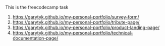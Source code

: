 This is the freecodecamp task

1. https://garytyk.github.io/my-personal-portfolio/survey-form/
2. https://garytyk.github.io/my-personal-portfolio/tribute-page/
3. https://garytyk.github.io/my-personal-portfolio/product-landing-page/
4. https://garytyk.github.io/my-personal-portfolio/technical-documentation-page/
